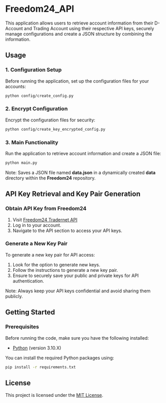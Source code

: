 # Freedom24_API

This application allows users to retrieve account information from their D-Account and Trading Account using their respective API keys, securely manage configurations and create a JSON structure by combining the information. 

## Usage
### 1. Configuration Setup
Before running the application, set up the configuration files for your accounts:
```bash
python config/create_config.py
```

### 2. Encrypt Configuration
Encrypt the configuration files for security:
```bash
python config/create_key_encrypted_config.py
```

### 3. Main Functionality
Run the application to retrieve account information and create a JSON file:
```bash
python main.py
```

Note: Saves a JSON file named **data.json** in a dynamically created **data** directory within the **Freedom24** repository.

## API Key Retrieval and Key Pair Generation
### Obtain API Key from Freedom24
1. Visit [Freedom24 Tradernet API](https://freedom24.com/tradernet-api/auth-api)
2. Log in to your account.
3. Navigate to the API section to access your API keys.

### Generate a New Key Pair
To generate a new key pair for API access:
1. Look for the option to generate new keys.
2. Follow the instructions to generate a new key pair.
3. Ensure to securely save your public and private keys for API authentication.

Note: Always keep your API keys confidential and avoid sharing them publicly.

## Getting Started
### Prerequisites
Before running the code, make sure you have the following installed:

- [Python](https://www.python.org/) (version 3.10.X)

You can install the required Python packages using:
```bash
pip install -r requirements.txt
```

## License
This project is licensed under the [MIT License](./LICENSE).
